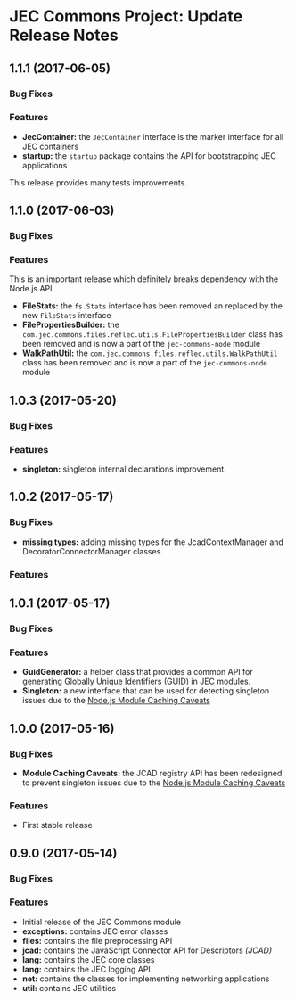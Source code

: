 # JEC Commons Project: Update Release Notes

<a name="jec-commons-1.1.1"></a>
## **1.1.1** (2017-06-05)

### Bug Fixes

### Features

- **JecContainer:** the `JecContainer` interface is the marker interface for all JEC containers
- **startup:** the `startup` package contains the API for bootstrapping JEC applications

This release provides many tests improvements.

<a name="jec-commons-1.1.0"></a>
## **1.1.0** (2017-06-03)

### Bug Fixes

### Features

This is an important release which definitely breaks dependency with the Node.js API.

- **FileStats:** the `fs.Stats` interface has been removed an replaced by the new `FileStats` interface
- **FilePropertiesBuilder:** the `com.jec.commons.files.reflec.utils.FilePropertiesBuilder` class has been removed and is now a part of the `jec-commons-node` module
- **WalkPathUtil:** the `com.jec.commons.files.reflec.utils.WalkPathUtil` class has been removed and is now a part of the `jec-commons-node` module

<a name="jec-commons-1.0.3"></a>
## **1.0.3** (2017-05-20)

### Bug Fixes

### Features

- **singleton:** singleton internal declarations improvement.

<a name="jec-commons-1.0.2"></a>
## **1.0.2** (2017-05-17)

### Bug Fixes

- **missing types:** adding missing types for the JcadContextManager and DecoratorConnectorManager classes.

### Features

<a name="jec-commons-1.0.1"></a>
## **1.0.1** (2017-05-17)

### Bug Fixes

### Features

- **GuidGenerator:** a helper class that provides a common API for generating Globally Unique Identifiers (GUID) in JEC modules.
- **Singleton:** a new interface that can be used for detecting singleton issues due to the [Node.js Module Caching Caveats](https://nodejs.org/api/modules.html#modules_module_caching_caveats)

<a name="jec-commons-1.0.0"></a>
## **1.0.0** (2017-05-16)

### Bug Fixes

- **Module Caching Caveats:** the JCAD registry API has been redesigned to prevent singleton issues due to the [Node.js Module Caching Caveats](https://nodejs.org/api/modules.html#modules_module_caching_caveats)

### Features

- First stable release

<a name="jec-commons-0.9.0"></a>
## **0.9.0** (2017-05-14)

### Bug Fixes

### Features

- Initial release of the JEC Commons module
- **exceptions:** contains JEC error classes
- **files:** contains the file preprocessing API
- **jcad:** contains the JavaScript Connector API for Descriptors *(JCAD)*
- **lang:** contains the JEC core classes
- **lang:** contains the JEC logging API
- **net:** contains the classes for implementing networking applications
- **util:** contains JEC utilities